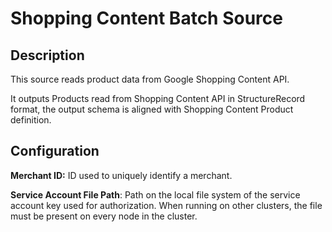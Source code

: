 # Shopping Content Batch Source


Description
-----------
This source reads product data from Google Shopping Content API.

It outputs Products read from Shopping Content API in StructureRecord format, the output schema is aligned with Shopping
Content Product definition.

Configuration
-------------

**Merchant ID:** ID used to uniquely identify a merchant.

**Service Account File Path**: Path on the local file system of the service account key used for
authorization. When running on other clusters, the file must be present on every node in the cluster.

